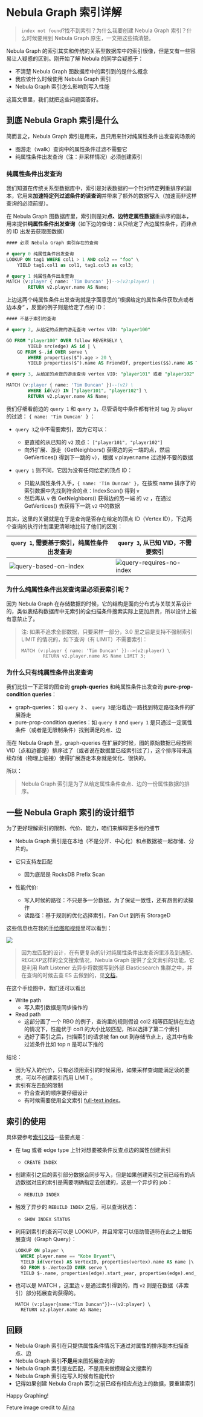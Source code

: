 # Nebula Graph 索引详解


> `index not found`?找不到索引？为什么我要创建 Nebula Graph 索引？什么时候要用到 Nebula Graph 原生，一文把这些搞清楚。

Nebula Graph 的索引其实和传统的关系型数据库中的索引很像，但是又有一些容易让人疑惑的区别。刚开始了解 Nebula 的同学会疑惑于：

- 不清楚 Nebula Graph 图数据库中的索引到的是什么概念
- 我应该什么时候使用 Nebula Graph 索引
- Nebula Graph 索引怎么影响到写入性能

这篇文章里，我们就把这些问题回答好。

## 到底 Nebula Graph 索引是什么

简而言之，Nebula Graph 索引是用来，且只用来针对纯属性条件出发查询场景的

- 图游走（walk）查询中的属性条件过滤不需要它
- 纯属性条件出发查询（注：非采样情况）必须创建索引

### 纯属性条件出发查询

我们知道在传统关系型数据库中，索引是对表数据的一个针对特定**列**重排序的副本，它用来**加速特定列过滤条件的读查询**并带来了额外的数据写入（加速而非这样查询的必须前提）。

在 Nebula Graph 图数据库里，索引则是对**点、边特定属性数据**重排序的副本，用来提供**纯属性条件出发查询**（如下边的查询：从只给定了点边属性条件，而非点的 ID 出发去获取图数据）

```sql
#### 必须 Nebula Graph 索引存在的查询

# query 0 纯属性条件出发查询
LOOKUP ON tag1 WHERE col1 > 1 AND col2 == "foo" \
    YIELD tag1.col1 as col1, tag1.col3 as col3;

# query 1 纯属性条件出发查询
MATCH (v:player { name: 'Tim Duncan' })-->(v2:player) \
        RETURN v2.player.name AS Name;
```

上边这两个纯属性条件出发查询就是字面意思的”根据给定的属性条件获取点或者边本身“ ，反面的例子则是给定了点的 ID：

```sql
#### 不基于索引的查询

# query 2, 从给定的点做的游走查询 vertex VID: "player100"

GO FROM "player100" OVER follow REVERSELY \
        YIELD src(edge) AS id | \
    GO FROM $-.id OVER serve \
        WHERE properties($^).age > 20 \
        YIELD properties($^).name AS FriendOf, properties($$).name AS Team;

# query 3, 从给定的点做的游走查询 vertex VID: "player101" 或者 "player102"

MATCH (v:player { name: 'Tim Duncan' })--(v2) \
        WHERE id(v2) IN ["player101", "player102"] \
        RETURN v2.player.name AS Name;
```



我们仔细看前边的 `query 1` 和 `query 3`，尽管语句中条件都有针对 tag 为 player 的过滤： `{ name: 'Tim Duncan' }` ：

- `query 3`之中不需要索引，因为它可以：
  - 更直接的从已知的 `v2` 顶点： `["player101", "player102"]` 
  - 向外扩展、游走（GetNeighbors() 获得边的另一端的点，然后GetVertices() 得到下一跳的 `v`），根据 v.player.name 过滤掉不要的数据
  
- `query 1` 则不同，它因为没有任何给定的顶点 ID：
  - 只能从属性条件入手，`{ name: 'Tim Duncan' }`，在按照 name 排序了的索引数据中先找到符合的点：IndexScan() 得到 `v`
  - 然后再从 `v` 做 GetNeighbors() 获得边的另一端 的 `v2` ，在通过 GetVertices() 去获得下一跳 `v2` 中的数据

其实，这里的关键就是在于是查询是否存在给定的顶点 ID（Vertex ID），下边两个查询的执行计划里更清晰地比较了他们的区别：

| `query 1`, 需要基于索引，纯属性条件出发查询          | `query 3`, 从已知 VID，不需要索引                          |
| ---------------------------------------------------- | ---------------------------------------------------------- |
| ![query-based-on-index](./query-based-on-index.webp) | ![query-requires-no-index](./query-requires-no-index.webp) |



### 为什么纯属性条件出发查询里必须要索引呢？

因为 Nebula Graph 在存储数据的时候，它的结构是面向分布式与关联关系设计的，类似表结构数据库中无索引的全扫描条件搜索实际上更加昂贵，所以设计上被有意禁止了。



> 注: 如果不追求全部数据，只要采样一部分，3.0 里之后是支持不强制索引 LIMIT <n> 的情况的，如下查询（有 LIMIT）不需要索引：
>
> ```cypher
> MATCH (v:player { name: 'Tim Duncan' })-->(v2:player) \
>         RETURN v2.player.name AS Name LIMIT 3;
> ```

### 为什么只有纯属性条件出发查询

我们比较一下正常的图查询 **graph-queries** 和纯属性条件出发查询 **pure-prop-condition queries**：

- graph-queries： 如 `query 2` 、 `query 3`是沿着边一路找到特定路径条件的扩展游走
- pure-prop-condition queries：如 `query 0` and `query 1`  是只通过一定属性条件（或者是无限制条件）找到满足的点、边

而在 Nebula Graph 里，graph-queries 在扩展的时候，图的原始数据已经按照 VID（点和边都是）排序过了（或者说在数据里已经索引过了），这个排序带来连续存储（物理上临接）使得扩展游走本身就是优化、很快的。

所以：

> Nebula Graph 索引是为了从给定属性条件查点、边的一份属性数据的排序。

## 一些 Nebula Graph 索引的设计细节

为了更好理解索引的限制、代价、能力，咱们来解释更多他的细节

- Nebula Graph 索引是在本地（不是分开、中心化）和点数据被一起存储、分片的。
- 它只支持左匹配
  - 因为底层是 RocksDB Prefix Scan

- 性能代价:

  - 写入时候的路径：不只是多一分数据，为了保证一致性，还有昂贵的读操作
  - 读路径：基于规则的优化选择索引，Fan Out 到所有 StorageD

这些信息也在我的[手绘图和视频](https://www.siwei.io/sketch-notes/)里可以看到：

![](https://www.siwei.io/sketches/nebula-index-demystified/nebula-index-demystified.webp)

> 因为左匹配的设计，在有更复杂的针对纯属性条件出发查询里涉及到通配、REGEXP这样的全文搜索情况，Nebula Graph 提供了全文索引的功能，它是利用 Raft Listener 去异步将数据写到外部 Elasticsearch 集群之中，并在查询的时候去查 ES 去做到的，见[文档](https://docs.nebula-graph.com.cn/3.0.0/4.deployment-and-installation/6.deploy-text-based-index/2.deploy-es/)。

在这个手绘图中，我们还可以看出

- Write path
  - 写入索引数据是同步操作的
- Read path
  - 这部分画了一个 RBO 的例子，查询里的规则假设 col2 相等匹配排在左边的情况下，性能优于 col1 的大小比较匹配，所以选择了第二个索引
  - 选好了索引之后，扫描索引的请求被 fan out 到存储节点上，这其中有些过滤条件比如 top n 是可以下推的


结论：

- 因为写入的代价，只有必须用索引的时候采用，如果采样查询能满足读的要求，可以不创建索引而用 LIMIT <n>。
- 索引有左匹配的限制
  - 符合查询的顺序要仔细设计
  - 有时候需要使用全文索引 [full-text index](https://docs.nebula-graph.com.cn/3.0.0/4.deployment-and-installation/6.deploy-text-based-index/2.deploy-es/)。




## 索引的使用

具体要参考[索引文档](https://docs.nebula-graph.io/3.0.0/3.ngql-guide/14.native-index-statements/)一些要点是：

- 在 tag 或者 edge type 上针对想要被条件反查点边的属性创建索引

  - `CREATE INDEX`

- 创建索引之后的索引部分数据会同步写入，但是如果创建索引之前已经有的点边数据对应的索引是需要明确指定去创建的，这是一个异步的 job：

  - `REBUILD INDEX`

- 触发了异步的 `REBUILD INDEX` 之后，可以查询状态：

  - `SHOW INDEX STATUS`

- 利用到索引的查询可以是 LOOKUP，并且常常可以借助管道符在此之上做拓展查询（Graph Query）：

  ```sql
  LOOKUP ON player \
    WHERE player.name == "Kobe Bryant"\
    YIELD id(vertex) AS VertexID, properties(vertex).name AS name |\
    GO FROM $-.VertexID OVER serve \
    YIELD $-.name, properties(edge).start_year, properties(edge).end_year, properties($$).name;
  ```

- 也可以是 MATCH ，这里边 `v` 是通过索引得到的，而 `v2` 则是在数据（非索引）部分拓展查询获得的。

  ```cypher
  MATCH (v:player{name:"Tim Duncan"})--(v2:player) \
    RETURN v2.player.name AS Name;
  ```



## 回顾

- Nebula Graph 索引在只提供属性条件情况下通过对属性的排序副本扫描查点、边
- Nebula Graph 索引**不是**用来图拓展查询的
- Nebula Graph 索引是左匹配，不是用来做模糊全文搜索的
- Nebula Graph 索引在写入时候有性能代价
- 记得如果创建 Nebula Graph 索引之前已经有相应点边上的数据，要重建索引

Happy Graphing!

Feture image credit to [Alina](https://unsplash.com/photos/ZiQkhI7417A)

